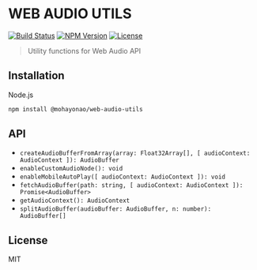 # WEB AUDIO UTILS
[![Build Status](http://img.shields.io/travis/mohayonao/web-audio-utils.svg?style=flat-square)](https://travis-ci.org/mohayonao/web-audio-utils)
[![NPM Version](http://img.shields.io/npm/v/@mohayonao/web-audio-utils.svg?style=flat-square)](https://www.npmjs.org/package/@mohayonao/web-audio-utils)
[![License](http://img.shields.io/badge/license-MIT-brightgreen.svg?style=flat-square)](http://mohayonao.mit-license.org/)

> Utility functions for Web Audio API

## Installation

Node.js

```sh
npm install @mohayonao/web-audio-utils
```

## API

- `createAudioBufferFromArray(array: Float32Array[], [ audioContext: AudioContext ]): AudioBuffer`
- `enableCustomAudioNode(): void`
- `enableMobileAutoPlay([ audioContext: AudioContext ]): void`
- `fetchAudioBuffer(path: string, [ audioContext: AudioContext ]): Promise<AudioBuffer>`
- `getAudioContext(): AudioContext`
- `splitAudioBuffer(audioBuffer: AudioBuffer, n: number): AudioBuffer[]`

## License
MIT
